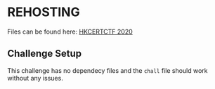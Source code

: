 # REHOSTING

Files can be found here: [HKCERTCTF 2020](https://github.com/hkcert-ctf/CTF-Challenges/tree/main/CTF-2020/1.%20%20Cryptography/2.%20Sign%20in%20please)

## Challenge Setup
This challenge has no dependecy files and the `chall` file should work without any issues.